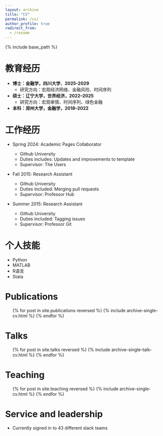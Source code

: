```yaml
---
layout: archive
title: "CV"
permalink: /cv/
author_profile: true
redirect_from:
  - /resume
---
```


{% include base_path %}

教育经历
======
* **博士：金融学，四川大学**，**2025-2029**
  - 研究方向：宏观经济网络、金融风险、时间序列
* **硕士：辽宁大学，世界经济，2022–2025**
  * 研究方向：宏观审慎、时间序列、绿色金融
* **本科：郑州大学，金融学，2018–2022**

工作经历
======
* Spring 2024: Academic Pages Collaborator
  * Github University
  * Duties includes: Updates and improvements to template
  * Supervisor: The Users

* Fall 2015: Research Assistant
  * Github University
  * Duties included: Merging pull requests
  * Supervisor: Professor Hub

* Summer 2015: Research Assistant
  * Github University
  * Duties included: Tagging issues
  * Supervisor: Professor Git
  
个人技能
======
* Python
* MATLAB
* R语言
* Stata

Publications
======
  <ul>{% for post in site.publications reversed %}
    {% include archive-single-cv.html %}
  {% endfor %}</ul>

Talks
======
  <ul>{% for post in site.talks reversed %}
    {% include archive-single-talk-cv.html  %}
  {% endfor %}</ul>

Teaching
======
  <ul>{% for post in site.teaching reversed %}
    {% include archive-single-cv.html %}
  {% endfor %}</ul>

Service and leadership
======
* Currently signed in to 43 different slack teams
